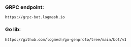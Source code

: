 ### GRPC endpoint:
```text
https://grpc-bot.logmesh.io
```

### Go lib:
```text
https://github.com/logmesh/go-genproto/tree/main/bot/v1
```
